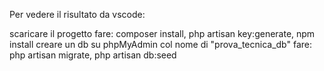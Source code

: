 Per vedere il risultato da vscode:

scaricare il progetto
fare: composer install, php artisan key:generate, npm install
creare un db su phpMyAdmin col nome di "prova_tecnica_db"
fare: php artisan migrate, php artisan db:seed
